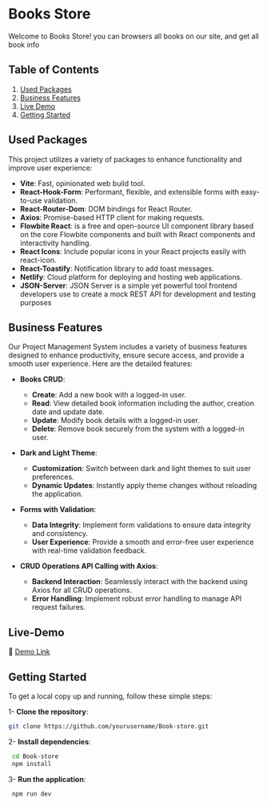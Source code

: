 # Books Store

Welcome to Books Store! you can browsers all books on our site, and get all book info

## Table of Contents
1. [Used Packages](#used-packages)
2. [Business Features](#business-features)
3. [Live Demo](#live-demo)
4. [Getting Started](#getting-started)

## Used Packages

This project utilizes a variety of packages to enhance functionality and improve user experience:

- **Vite**: Fast, opinionated web build tool.
- **React-Hook-Form**: Performant, flexible, and extensible forms with easy-to-use validation.
- **React-Router-Dom**: DOM bindings for React Router.
- **Axios**: Promise-based HTTP client for making requests.
- **Flowbite React**: is a free and open-source UI component library based on the core Flowbite components and built with React components and interactivity handling.
- **React Icons**: Include popular icons in your React projects easily with react-icon.
- **React-Toastify**: Notification library to add toast messages.
- **Netlify**: Cloud platform for deploying and hosting web applications.
- **JSON-Server**: JSON Server is a simple yet powerful tool frontend developers use to create a mock REST API for development and testing purposes

## Business Features

Our Project Management System includes a variety of business features designed to enhance productivity, ensure secure access, and provide a smooth user experience. Here are the detailed features:

- **Books CRUD**:
  - **Create**: Add a new book with a logged-in user.
  - **Read**: View detailed book information including the author, creation date and update date.
  - **Update**: Modify book details with a logged-in user.
  - **Delete**: Remove book securely from the system with a logged-in user.

- **Dark and Light Theme**:
  - **Customization**: Switch between dark and light themes to suit user preferences.
  - **Dynamic Updates**: Instantly apply theme changes without reloading the application.

- **Forms with Validation**:
  - **Data Integrity**: Implement form validations to ensure data integrity and consistency.
  - **User Experience**: Provide a smooth and error-free user experience with real-time validation feedback.

- **CRUD Operations API Calling with Axios**:
  - **Backend Interaction**: Seamlessly interact with the backend using Axios for all CRUD operations.
  - **Error Handling**: Implement robust error handling to manage API request failures.

## Live-Demo

📎  [Demo Link](https://books-store-melshimi.netlify.app/)

## Getting Started

To get a local copy up and running, follow these simple steps:

1- **Clone the repository**:
   ```sh
   git clone https://github.com/yourusername/Book-store.git
   ```
2- **Install dependencies**:
  ```sh
   cd Book-store
   npm install
  ```
3- **Run the application**:
   ```sh
    npm run dev
   ```




   

